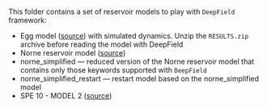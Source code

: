 This folder contains a set of reservoir models to play with `DeepField` framework:
* Egg model ([source](https://doi.org/10.1002/gdj3.21)) with simulated dynamics. Unzip the `RESULTS.zip` archive before reading the model with DeepField
* Norne reservoir model ([source](https://www.ipt.ntnu.no/~norne/wiki1/doku.php?id=english:nornebenchmarkcase2))
* norne_simplified — reduced version of the Norne reservoir model that contains only those keywords  supported with `DeepField`
* norne_simplified_restart — restart model based on the norne_simplified model
* SPE 10 - MODEL 2 ([source](https://github.com/OPM/opm-data/tree/master/spe10model2))
